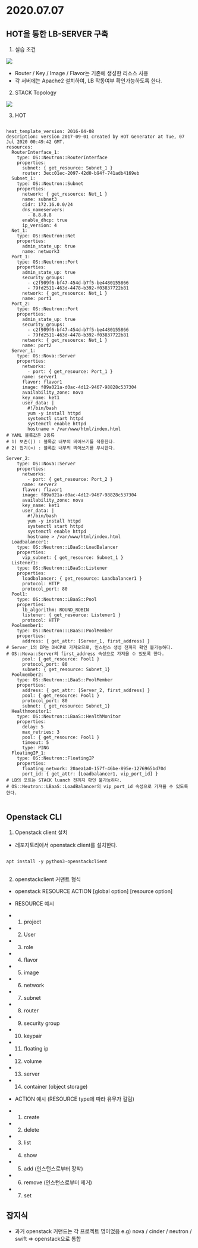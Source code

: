 2020.07.07 
==========

HOT을 통한 LB-SERVER 구축
-----------------------
1) 실습 조건

<img src=/img/20200707.png>

* Router / Key / Image / Flavor는 기존에 생성한 리소스 사용
* 각 서버에는 Apache2 설치하여, LB 작동여부 확인가능하도록 한다.

2) STACK Topology
<img src=/img/20200707-1.png>

3) HOT
<pre>
<code>
heat_template_version: 2016-04-08
description: version 2017-09-01 created by HOT Generator at Tue, 07 Jul 2020 00:49:42 GMT.
resources: 
  RouterInterface_1: 
    type: OS::Neutron::RouterInterface
    properties: 
      subnet: { get_resource: Subnet_1 }
      router: 3ecc01ec-2097-42d0-b94f-741adb4169eb
  Subnet_1: 
    type: OS::Neutron::Subnet
    properties: 
      network: { get_resource: Net_1 }
      name: subnet3
      cidr: 172.16.0.0/24
      dns_nameservers: 
        - 8.8.8.8
      enable_dhcp: true
      ip_version: 4
  Net_1: 
    type: OS::Neutron::Net
    properties: 
      admin_state_up: true
      name: network3
  Port_1: 
    type: OS::Neutron::Port
    properties: 
      admin_state_up: true
      security_groups: 
        - c2f909f6-bf47-454d-b7f5-be4480155866
        - 79fd2511-463d-4478-b392-f03837722b81
      network: { get_resource: Net_1 }
      name: port1
  Port_2: 
    type: OS::Neutron::Port
    properties: 
      admin_state_up: true
      security_groups: 
        - c2f909f6-bf47-454d-b7f5-be4480155866
        - 79fd2511-463d-4478-b392-f03837722b81
      network: { get_resource: Net_1 }
      name: port2
  Server_1: 
    type: OS::Nova::Server
    properties: 
      networks: 
        - port: { get_resource: Port_1 }
      name: server1
      flavor: flavor1
      image: f89a021a-d0ac-4d12-9467-98828c537304
      availability_zone: nova
      key_name: ket1
      user_data: |
        #!/bin/bash
        yum -y install httpd
        systemctl start httpd
        systemctl enable httpd
        hostname > /var/www/html/index.html
# YAML 블록값은 2종류
# 1) 보존(|) : 블록값 내부의 띄어쓰기를 적용한다.
# 2) 접기(>) : 블록값 내부의 띄어쓰기를 무시한다.

Server_2: 
    type: OS::Nova::Server
    properties: 
      networks: 
        - port: { get_resource: Port_2 }
      name: server2
      flavor: flavor1
      image: f89a021a-d0ac-4d12-9467-98828c537304
      availability_zone: nova
      key_name: ket1
      user_data: |
        #!/bin/bash
        yum -y install httpd
        systemctl start httpd
        systemctl enable httpd
        hostname > /var/www/html/index.html      
  Loadbalancer1:
    type: OS::Neutron::LBaaS::LoadBalancer
    properties:
      vip_subnet: { get_resource: Subnet_1 }
  Listener1:
    type: OS::Neutron::LBaaS::Listener
    properties:
      loadbalancer: { get_resource: Loadbalancer1 }
      protocol: HTTP
      protocol_port: 80
  Pool1:
    type: OS::Neutron::LBaaS::Pool
    properties:
      lb_algorithm: ROUND_ROBIN
      listener: { get_resource: Listener1 }
      protocol: HTTP
  Poolmember1:
    type: OS::Neutron::LBaaS::PoolMember
    properties:
      address: { get_attr: [Server_1, first_address] }
# Server_1의 IP는 DHCP로 가져오므로, 인스턴스 생성 전까지 확인 불가능하다.
# OS::Nova::Server의 first_address 속성으로 가져올 수 있도록 한다.
      pool: { get_resource: Pool1 }
      protocol_port: 80
      subnet: { get_resource: Subnet_1}
  Poolmember2:
    type: OS::Neutron::LBaaS::PoolMember
    properties:
      address: { get_attr: [Server_2, first_address] }
      pool: { get_resource: Pool1 }
      protocol_port: 80
      subnet: { get_resource: Subnet_1}
  Healthmonitor1:
    type: OS::Neutron::LBaaS::HealthMonitor
    properties:
      delay: 5
      max_retries: 3
      pool: { get_resource: Pool1 }
      timeout: 5
      type: PING
  FloatingIP_1: 
    type: OS::Neutron::FloatingIP
    properties: 
      floating_network: 20aea1a0-157f-46be-895e-1276965bd70d
      port_id: { get_attr: [Loadbalancer1, vip_port_id] }     
# LB의 포트는 STACK luanch 전까지 확인 불가능하다.
# OS::Neutron::LBaaS::LoadBalancer의 vip_port_id 속성으로 가져올 수 있도록 한다.
</code>
</pre>

Openstack CLI
-------------
1) Openstack client 설치
* 레포지토리에서 openstack client를 설치한다.
<pre>
<code>
apt install -y python3-openstackclient
</code>
</pre>

2) openstackclient 커맨트 형식
+ openstack RESOURCE ACTION [global option] [resource option]
- RESOURCE 예시
* 1) project
* 2) User
* 3) role
* 4) flavor
* 5) image
* 6) network
* 7) subnet
* 8) router
* 9) security group
* 10) keypair
* 11) floating ip
* 12) volume
* 13) server
* 14) container (object storage)

- ACTION 예시 (RESOURCE type에 따라 유무가 갈림)
* 1) create
* 2) delete
* 3) list
* 4) show
* 5) add (인스턴스로부터 장착)
* 6) remove (인스턴스로부터 제거)
* 7) set


잡지식
-------
* 과거 openstack 커맨드는 각 프로젝트 명이었음 e.g) nova / cinder / neutron / swift
=> openstack으로 통합
